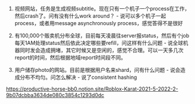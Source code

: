 1. 视频网站，任务是生成视频subtitle。现在只有一个机子一个process在工作，然后crash了。问有没有什么work around？ - 说可以多个机子一起process，或者用message asynchronously process，感觉答得不是很好


2. 有100,000个贩卖机分布全球，目前每天凌晨往server报status，然后有个job每天1AM处理status然后依此决定哪些要refill，问这样有什么问题 - 说全球机器同时发会造成拥堵，其它时候又是空闲的，感觉不合理。可以一天多几次report的时间，然后根据地域report时间段不同。

3. 用户储存photo的网站。目前是根据用户名来shard，问有什么问题 - 说会造成分布不均匀。问怎么解决 - 说了consistent hashing



https://productive-horse-bb0.notion.site/Roblox-Karat-2021-5-2022-2-9b07dcbba3634de080c3854c1293d0dc
